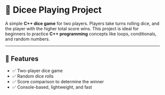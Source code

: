 # 🎲 Dicee Playing Project  

A simple **C++ dice game** for two players. Players take turns rolling dice, and the player with the higher total score wins. This project is ideal for beginners to practice **C++ programming** concepts like loops, conditionals, and random numbers.  

---

## 🚀 Features  
- ✅ Two-player dice game  
- ✅ Random dice rolls  
- ✅ Score comparison to determine the winner  
- ✅ Console-based, lightweight, and fast  
